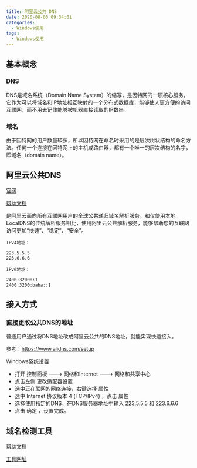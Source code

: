 ```yaml
---
title: 阿里云公共 DNS
date: 2020-08-06 09:34:01
categories:
  - Windows使用
tags:
  - Windows使用
---
```


## 基本概念

### DNS

DNS是域名系统（Domain Name System）的缩写，是因特网的一项核心服务，它作为可以将域名和IP地址相互映射的一个分布式数据库，能够使人更方便的访问互联网，而不用去记住能够被机器直接读取的IP数串。

### 域名

由于因特网的用户数量较多，所以因特网在命名时采用的是层次树状结构的命名方法。任何一个连接在因特网上的主机或路由器，都有一个唯一的层次结构的名字，即域名（domain name）。

## 阿里云公共DNS

[官网](https://www.alidns.com/)

[帮助文档](https://help.aliyun.com/product/162402.html?spm=a2c4g.11174283.6.98.1dd0923d9IFbNK)

是阿里云面向所有互联网用户的全球公共递归域名解析服务。和仅使用本地LocalDNS的传统解析服务相比，使用阿里云公共解析服务，能够帮助您的互联网访问更加“快速”、“稳定”、“安全”。

```log
IPv4地址：

223.5.5.5
223.6.6.6

IPv6地址：

2400:3200::1
2400:3200:baba::1
```

## 接入方式

### 直接更改公共DNS的地址

普通用户通过将DNS地址改成阿里云公共的DNS地址，就能实现快速接入。

参考：<https://www.alidns.com/setup>

Windows系统设置

- 打开 控制面板 ---> 网络和Internet ---> 网络和共享中心
- 点击左侧 更改适配器设置
- 选中正在联网的网络连接，右键选择 属性
- 选中 Internet 协议版本 4 (TCP/IPv4) ，点击 属性
- 选择使用指定的DNS，在DNS服务器地址中输入 223.5.5.5 和 223.6.6.6
- 点击 确定 ，设置完成。

## 域名检测工具

[帮助文档](https://help.aliyun.com/document_detail/155515.html?spm=a2c4g.11174283.6.722.1a58571f3l3mSi)

[工具网址](https://zijian.aliyun.com/?spm=a2c4g.11186623.2.16.3dd43deefoTZ4n#/domainDetect)

